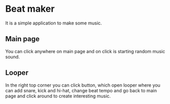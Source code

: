 # Beat maker

It is a simple application to make some music.

## Main page

You can click anywhere on main page and on click is starting random music sound.

## Looper

In the right top corner you can click button, which open looper where you can add snare, kick and hi-hat, change beat tempo and go back to main page and click around to create interesting music.